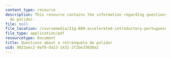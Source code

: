 ```yaml
---
content_type: resource
description: This resource contains the information regarding questions about a retranqueta
  do polidor.
file: null
file_location: /coursemedia/21g-880-accelerated-introductory-portuguese-for-spanish-speakers-fall-2013/9823aec29af8da1314312f2be33030a2_MIT21G_880F13_readquest4.pdf
file_type: application/pdf
resourcetype: Document
title: Questions about a retranqueta do polidor
uid: 9823aec2-9af8-da13-1431-2f2be33030a2
---
```

